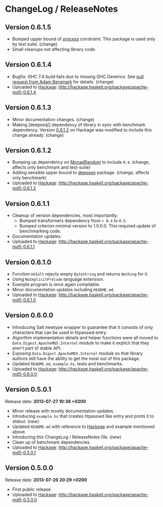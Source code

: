 # ChangeLog / ReleaseNotes


## Version 0.6.1.5

* Bumped upper bound of [process][] constraint. This package is used only by
  test suite. (change)
* Small cleanups not affecting library code.


## Version 0.6.1.4

* Bugfix: GHC 7.4 build fails due to missing GHC.Generics. See
  [pull request from Adam Bergmark](https://github.com/trskop/apache-md5/pull/1)
  for details. (change)
* Uploaded to [Hackage][]:
  <http://hackage.haskell.org/package/apache-md5-0.6.1.4>


## Version 0.6.1.3

* Minor documentation changes. (change)
* Making [deepseq[] dependency of library in sync with benchmark dependency.
  Version [0.6.1.2](http://hackage.haskell.org/package/apache-md5-0.6.1.2) on
  Hackage was modified to include this change already. (change)


## Version 0.6.1.2

* Bumping up dependency on [MonadRandom][] to include `0.4`. (change, affects
  only benchmark and test-suite)
* Adding sensible upper bound to [deepseq][] package. (change, affects
  only benchmark)
* Uploaded to [Hackage][]:
  <http://hackage.haskell.org/package/apache-md5-0.6.1.2>


## Version 0.6.1.1

* Cleanup of version dependencies, most importantly:
    * Bumped transformers dependency from `< 0.4` to `0.5`.
    * Bumped criterion minimal version to 1.0.0.0. This required update of
      benchmarking code.
* Documentation updates.
* Uploaded to [Hackage][]:
  <http://hackage.haskell.org/package/apache-md5-0.6.1.1>


## Version 0.6.1.0

* Function `mkSalt` rejects empty `ByteString` and returns `Nothing` for it.
* Using `NoImplicitPrelude` language extension.
* Example program is once again compilable.
* Minor documentation updates including `README.md`.
* Uploaded to [Hackage][]:
  <http://hackage.haskell.org/package/apache-md5-0.6.1.0>


## Version 0.6.0.0

* Introducing Salt newtype wrapper to guarantee that it consists of only
  characters that can be used in htpasswd entry.
* Algorithm implementation details and helper functions were all moved to
  `Data.Digest.ApacheMD5.Internal` module to make it explicit that they aren't
  part of stable API.
* Exposing `Data.Digest.ApacheMD5.Internal` module so that library authors
  still have the ability to get the most out of this package.
* Updated `README.md`, `example.hs`, tests and benchmarks.
* Uploaded to [Hackage][]:
  <http://hackage.haskell.org/package/apache-md5-0.6.0.0>


## Version 0.5.0.1

Release date: **2013-07-27 10:38 +0200**

* Minor release with mostly documentation updates.
* Introducing `example.hs` that creates htpasswd like entry and prints it to
  stdout. (new)
* Updated `README.md` with reference to [Hackage][] and example mentioned
  above.
* Introducing this ChangeLog / ReleaseNotes file. (new)
* Clean up of benchmark dependencies.
* Uploaded to [Hackage][]:
  <http://hackage.haskell.org/package/apache-md5-0.5.0.1>


## Version 0.5.0.0

Release date: **2013-07-26 20:29 +0200**

* First public release.
* Uploaded to [Hackage][]:
  <http://hackage.haskell.org/package/apache-md5-0.5.0.0>


[Hackage]:
  http://hackage.haskell.org/
  "HackageDB (or just Hackage) is a collection of releases of Haskell packages."
[MonadRandom]:
  http://hackage.haskell.org/package/MonadRandom
  "MonadRandom package on Hackage"
[deepseq]:
  http://hackage.haskell.org/package/deepseq
  "deepseq package on Hackage"
[process]:
  https://hackage.haskell.org/package/process
  "process package on Hackage"
